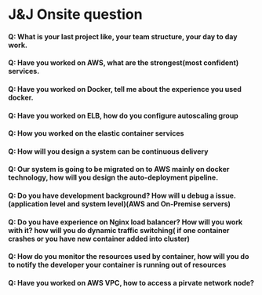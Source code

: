 # J&J Onsite question

#### Q: What is your last project like, your team structure, your day to day work.

#### Q: Have you worked on AWS, what are the strongest(most confident) services.

#### Q: Have you worked on Docker, tell me about the experience you used docker.

#### Q: Have you worked on ELB, how do you configure autoscaling group

#### Q: How you worked on the elastic container services

#### Q: How will you design a system can be continuous delivery

#### Q: Our system is going to be migrated on to AWS mainly on docker technology, how will you design the auto-deployment pipeline.

#### Q: Do you have development background? How will u debug a issue. (application level and system level)(AWS and On-Premise servers)

#### Q: Do you have experience on Nginx load balancer? How will you work with it? how will you do dynamic traffic switching( if one container crashes or you have new container added into cluster)

#### Q: How do you monitor the resources used by container, how will you do to notify the developer your container is running out of resources

#### Q: Have you worked on AWS VPC, how to access a pirvate network node?
